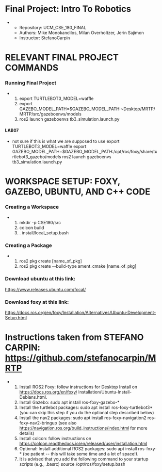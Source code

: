 # Final Project: Intro To Robotics 
- 
    - Repository: UCM_CSE_180_FINAL
    - Authors: Mike Monokandilos, Milan Overholtzer, Jerin Sajimon
    - Instructor: StefanoCarpin

# RELEVANT FINAL PROJECT COMMANDS
### Running Final Project
- 
    1. export TURTLEBOT3_MODEL=waffle
    2. export GAZEBO_MODEL_PATH=$GAZEBO_MODEL_PATH:~Desktop/MRTP/MRTP/src/gazeboenvs/models
    3. ros2 launch gazeboenvs tb3_simulation.launch.py

#### LAB07
- not sure if this is what we are supposed to use
export TURTLEBOT3_MODEL=waffle
export GAZEBO_MODEL_PATH=$GAZEBO_MODEL_PATH:/opt/ros/foxy/share/turtlebot3_gazebo/models
ros2 launch gazeboenvs tb3_simulation.launch.py 


# WORKSPACE SETUP: FOXY, GAZEBO, UBUNTU, AND C++ CODE
### Creating a Workspace
- 
    1. mkdir -p CSE180/src
    2. colcon build
    3. . install/local_setup.bash


### Creating a Package
-  
    1. ros2 pkg create [name_of_pkg]
    2. ros2 pkg create --build-type ament_cmake [name_of_pkg]


### Download ubuntu at this link:
https://www.releases.ubuntu.com/focal/

### Download foxy at this link:
https://docs.ros.org/en/foxy/Installation/Alternatives/Ubuntu-Development-Setup.html


#   Instructions taken from STEFANO CARPIN: https://github.com/stefanocarpin/MRTP
-   1. Install ROS2 Foxy: follow instructions for Desktop Install on https://docs.ros.org/en/foxy/  Installation/Ubuntu-Install-Debians.html.
    2. Install Gazebo: sudo apt install ros-foxy-gazebo-*
    3. Install the turtlebot packages: sudo apt install ros-foxy-turtlebot3* (you can skip this step if you do the optional step described below)
    4. Install the nav2 packages: sudo apt install ros-foxy-navigation2 ros-foxy-nav2-bringup (see also https://navigation.ros.org/build_instructions/index.html for more details)
    5. Install colcon: follow instructions on https://colcon.readthedocs.io/en/released/user/installation.html
    6. Optional: Install additional ROS2 packages: sudo apt install ros-foxy-* (be patient -- this will take some time and a lot of space!).
    7. It is advised that you add the following command to your startup scripts (e.g., .basrc) source /opt/ros/foxy/setup.bash

